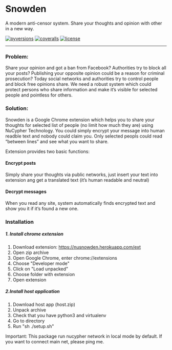 
# Snowden
A modern anti-censor system. Share your thoughts and opinion with other in a new way.

[![pyversions](https://img.shields.io/pypi/pyversions/nucypher.svg)](https://pypi.org/project/nucypher/)
[![coveralls](https://coveralls.io/repos/github/nucypher/nucypher/badge.svg?branch=master)](https://coveralls.io/github/nucypher/nucypher?branch=master)
[![license](https://img.shields.io/pypi/l/nucypher.svg)](https://www.gnu.org/licenses/gpl-3.0.html)

---
### Problem:
Share your opinion and got a ban from Facebook? Authorities try to block all your posts? Publishing your opposite opinion could be a reason for criminal prosecution? Today social networks and authorities try to control people and block free opinions share. We need a robust system which could protect persons who share information and make it’s visible for selected people and pointless for others.
 
### Solution:
Snowden is a Google Chrome extension which helps you to share your thoughts for selected list of people (no limit how much they are) using NuCypher Technology. You could simply encrypt your message into human readble text and nobody could claim you. Only selected peopls could read “between lines” and see what you want to share.

Extension provides two basic functions:
 
#### Encrypt posts
Simply share your thoughts via public networks, just insert your text into extension ang get a translated text (it’s human readable and neutral)

#### Decrypt messages
When you read any site, system automatically finds encrypted text and show you it if it’s found a new one.

### Installation

##### 1. Install chrome extension 

1. Download extension: https://nusnowden.herokuapp.com/ext
2. Open zip archive
3. Open Google Chrome, enter chrome://extensions
4. Choose "Developer mode"
5. Click on "Load unpacked"
6. Choose folder with extension
7. Open extension

##### 2.Install host application
1. Download host app (host.zip)
2. Unpack archive
3. Check that you have python3 and virtualenv
4. Go to directory
5. Run "sh ./setup.sh"

Important:
This package run nucypher network in local mode by default. If you want to connect main net, please ping me.


